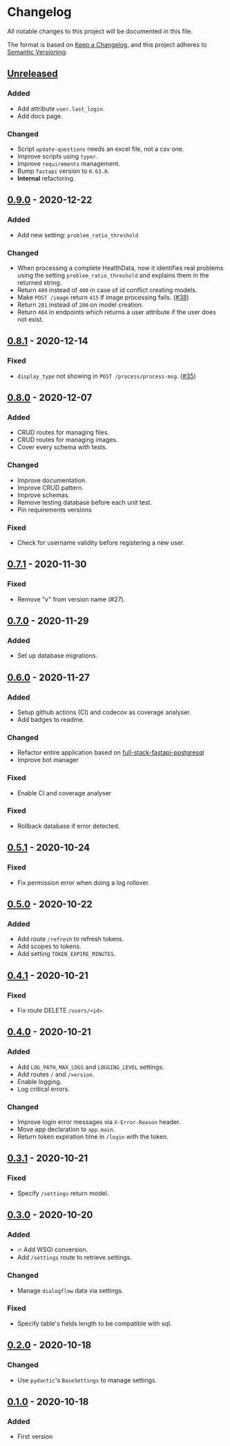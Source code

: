 # Changelog

All notable changes to this project will be documented in this file.

The format is based on <a href="https://keepachangelog.com/en/1.0.0/" class="external-link" target="_blank">Keep a Changelog</a>,
and this project adheres to <a href="https://semver.org/spec/v2.0.0.html" class="external-link" taget="_blank">Semantic Versioning</a>.

## [Unreleased]

### Added

- Add attribute `user.last_login`.
- Add docs page.

### Changed

- Script `update-questions` needs an excel file, not a csv one.
- Improve scripts using `typer`.
- Improve `requirements` management.
- Bump `fastapi` version to `0.63.0`.
- **Internal** refactoring.

## [0.9.0] - 2020-12-22

### Added

- Add new setting: `problem_ratio_threshold`

### Changed

- When processing a complete HealthData, now it identifies real problems using the setting `problem_ratio_threshold` and explains them in the returned string.
- Return `409` instead of `400` in case of id conflict creating models.
- Make `POST /image` return `415` if image processing fails. ([#38](https://github.com/BelinguoAG/full-power-backend/issues/38))
- Return `201` instead of `200` on model creation.
- Return `404` in endpoints which returns a user attribute if the user does not exist.

## [0.8.1] - 2020-12-14

### Fixed

- `display_type` not showing in `POST /process/process-msg`. ([#35](https://github.com/BelinguoAG/full-power-backend/issues/35))

## [0.8.0] - 2020-12-07

### Added

- CRUD routes for managing files.
- CRUD routes for managing images.
- Cover every schema with tests.

### Changed

- Improve documentation.
- Improve CRUD pattern.
- Improve schemas.
- Remove testing database before each unit test.
- Pin requirements versions

### Fixed

- Check for username validity before registering a new user.

## [0.7.1] - 2020-11-30

### Fixed

- Remove "v" from version name (#27).

## [0.7.0] - 2020-11-29

### Added

- Set up database migrations.

## [0.6.0] - 2020-11-27

### Added

- Setup github actions (CI) and codecov as coverage analyser.
- Add badges to readme.

### Changed

- Refactor entire application based on [full-stack-fastapi-postgresql](https://github.com/tiangolo/full-stack-fastapi-postgresql/tree/master/%7B%7Bcookiecutter.project_slug%7D%7D/backend/app/app)
- Improve bot manager

### Fixed

- Enable CI and coverage analyser

### Fixed

- Rollback database if error detected.

## [0.5.1] - 2020-10-24

### Fixed

- Fix permission error when doing a log rollover.

## [0.5.0] - 2020-10-22

### Added

- Add route `/refresh` to refresh tokens.
- Add scopes to tokens.
- Add setting `TOKEN_EXPIRE_MINUTES`.

## [0.4.1] - 2020-10-21

### Fixed

- Fix route DELETE `/users/<id>`.

## [0.4.0] - 2020-10-21

### Added

- Add `LOG_PATH`, `MAX_LOGS` and `LOGGING_LEVEL` settings.
- Add routes `/` and `/version`.
- Enable logging.
- Log critical errors.

### Changed

- Improve login error messages via `X-Error-Reason` header.
- Move app declaration to `app.main`.
- Return token expiration time in `/login` with the token.

## [0.3.1] - 2020-10-21

### Fixed

- Specify `/settings` return model.

## [0.3.0] - 2020-10-20

### Added

- 🔥 Add WSGI conversion.
- Add `/settings` route to retrieve settings.

### Changed

- Manage `dialogflow` data via settings.

### Fixed

- Specify table's fields length to be compatible with sql.

## [0.2.0] - 2020-10-18

### Changed

- Use `pydantic`'s `BaseSettings` to manage settings.

## [0.1.0] - 2020-10-18

### Added

- First version

[unreleased]: https://github.com/BelinguoAG/full-power-backend/compare/v0.9.0...HEAD
[0.9.0]: https://github.com/BelinguoAG/full-power-backend/compare/v0.8.1...v0.9.0
[0.8.1]: https://github.com/BelinguoAG/full-power-backend/compare/v0.8.0...v0.8.1
[0.8.0]: https://github.com/BelinguoAG/full-power-backend/compare/v0.7.1...v0.8.0
[0.7.1]: https://github.com/BelinguoAG/full-power-backend/compare/v0.7.0...v0.7.1
[0.7.0]: https://github.com/BelinguoAG/full-power-backend/compare/v0.6.0...v0.7.0
[0.6.0]: https://github.com/BelinguoAG/full-power-backend/compare/v0.5.1...v0.6.0
[0.5.1]: https://github.com/BelinguoAG/full-power-backend/compare/v0.5.0...v0.5.1
[0.5.0]: https://github.com/BelinguoAG/full-power-backend/compare/v0.4.1...v0.5.0
[0.4.1]: https://github.com/BelinguoAG/full-power-backend/compare/v0.4.0...v0.4.1
[0.4.0]: https://github.com/BelinguoAG/full-power-backend/compare/v0.3.1...v0.4.0
[0.3.1]: https://github.com/BelinguoAG/full-power-backend/compare/v0.3.0...v0.3.1
[0.3.0]: https://github.com/BelinguoAG/full-power-backend/compare/v0.2.0...v0.3.0
[0.2.0]: https://github.com/BelinguoAG/full-power-backend/compare/v0.1.0...v0.2.0
[0.1.0]: https://github.com/BelinguoAG/full-power-backend/releases/tag/v0.1.0
